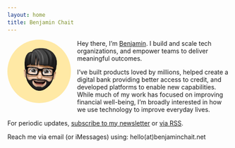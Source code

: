 ```yaml
---
layout: home
title: Benjamin Chait
---
```

<img src="/assets/img/IMG_0534.jpeg" alt="Benjamin memoji" style="float: left; width: 9rem; border-radius: 50%; margin: 0 1em 1em 0;" />

<p>Hey there, I’m <a href="/about">Benjamin</a>. I build and scale tech organizations, and empower teams to deliver meaningful outcomes.</p>

<p>I’ve built products loved by millions, helped create a digital bank providing better access to credit, and developed platforms to enable new capabilities. While much of my work has focused on improving financial well-being, I’m broadly interested in how we use technology to improve everyday lives.</p>

<p>For periodic updates, <a href="https://buttondown.email/benjaminchait">subscribe to my newsletter</a> or <a href="/feed">via RSS</a>.</p>

<p>Reach me via email (or iMessages) using: hello(at)benjaminchait.net</p>

<!-- indie auth https://indieweb.org/rel-me and https://indielogin.com/setup -->
<link href="https://twitter.com/benjaminchait" rel="me">
<link href="https://github.com/benjaminchait" rel="me">
<!-- end indie auth -->
